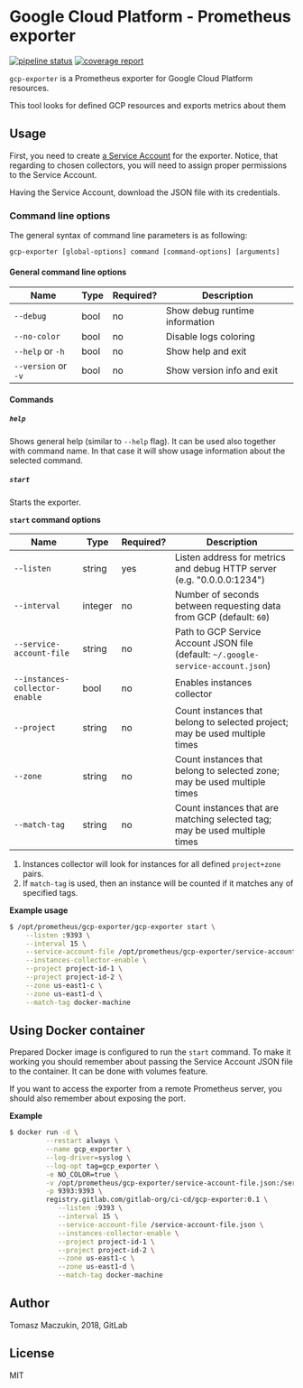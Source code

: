 # Google Cloud Platform - Prometheus exporter

[![pipeline status](https://gitlab.com/gitlab-org/ci-cd/gcp-exporter/badges/master/pipeline.svg)](https://gitlab.com/gitlab-org/ci-cd/gcp-exporter/commits/master)
[![coverage report](https://gitlab.com/gitlab-org/ci-cd/gcp-exporter/badges/master/coverage.svg)](https://gitlab.com/gitlab-org/ci-cd/gcp-exporter/commits/master)

`gcp-exporter` is a Prometheus exporter for Google Cloud Platform resources.

This tool looks for defined GCP resources and exports metrics about them

## Usage

First, you need to create [a Service Account][gcp-service-account] for the exporter. Notice,
that regarding to chosen collectors, you will need to assign proper permissions to the
Service Account.

Having the Service Account, download the JSON file with its credentials.

### Command line options

The general syntax of command line parameters is as following:

```
gcp-exporter [global-options] command [command-options] [arguments]
```

#### General command line options

| Name                | Type | Required? | Description |
|---------------------|------|-----------|-------------|
| `--debug`           | bool | no        | Show debug runtime information |
| `--no-color`        | bool | no        | Disable logs coloring |
| `--help` or `-h`    | bool | no        | Show help and exit |
| `--version` or `-v` | bool | no        | Show version info and exit |

#### Commands

##### `help`

Shows general help (similar to `--help` flag). It can be used also together with command
name. In that case it will show usage information about the selected command.

##### `start`

Starts the exporter.

**`start` command options**

| Name                           | Type    | Required? | Description |
|--------------------------------|---------|-----------|-------------|
| `--listen`                     | string  | yes       | Listen address for metrics and debug HTTP server (e.g. "0.0.0.0:1234") |
| `--interval`                   | integer | no        | Number of seconds between requesting data from GCP (default: `60`) |
| `--service-account-file`       | string  | no        | Path to GCP Service Account JSON file (default: `~/.google-service-account.json`) |
| `--instances-collector-enable` | bool    | no        | Enables instances collector |
| `--project`                    | string  | no        | Count instances that belong to selected project; may be used multiple times |
| `--zone`                       | string  | no        | Count instances that belong to selected zone; may be used multiple times |
| `--match-tag`                  | string  | no        | Count instances that are matching selected tag; may be used multiple times |

1. Instances collector will look for instances for all defined `project+zone` pairs.
1. If `match-tag` is used, then an instance will be counted if it matches any of specified tags.

**Example usage** 

```bash
$ /opt/prometheus/gcp-exporter/gcp-exporter start \
    --listen :9393 \
    --interval 15 \
    --service-account-file /opt/prometheus/gcp-exporter/service-account-file.json \
    --instances-collector-enable \
    --project project-id-1 \
    --project project-id-2 \
    --zone us-east1-c \
    --zone us-east1-d \
    --match-tag docker-machine
```

## Using Docker container

Prepared Docker image is configured to run the `start` command. To make it working you should
remember about passing the Service Account JSON file to the container. It can be done with
volumes feature.

If you want to access the exporter from a remote Prometheus server, you should also remember
about exposing the port.


**Example**

```bash
$ docker run -d \
         --restart always \
         --name gcp_exporter \
         --log-driver=syslog \
         --log-opt tag=gcp_exporter \
         -e NO_COLOR=true \
         -v /opt/prometheus/gcp-exporter/service-account-file.json:/service-account-file.json \
         -p 9393:9393 \
         registry.gitlab.com/gitlab-org/ci-cd/gcp-exporter:0.1 \
            --listen :9393 \
            --interval 15 \
            --service-account-file /service-account-file.json \
            --instances-collector-enable \
            --project project-id-1 \
            --project project-id-2 \
            --zone us-east1-c \
            --zone us-east1-d \
            --match-tag docker-machine
```

## Author

Tomasz Maczukin, 2018, GitLab

## License

MIT

[gcp-service-account]: https://cloud.google.com/compute/docs/access/service-accounts